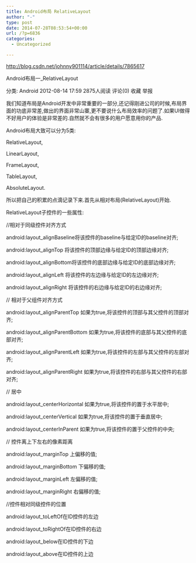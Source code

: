 ```yaml
---
title: Android布局 RelativeLayout
author: "-"
type: post
date: 2014-07-28T08:53:54+00:00
url: /?p=6836
categories:
  - Uncategorized

---
```

http://blog.csdn.net/johnny901114/article/details/7865617

Android布局一_RelativeLayout
  
分类:  Android 2012-08-14 17:59 2875人阅读 评论(0) 收藏 举报
  
我们知道布局是Android开发中非常重要的一部分,还记得刚进公司的时候,布局界面的功底非常差,做出的界面非常山寨,更不要说什么布局效率的问题了.如果UI做得不好用户的体验是非常差的.自然就不会有很多的用户愿意用你的产品.
  
Android布局大致可以分为5类:
  
RelativeLayout,
  
LinearLayout,
  
FrameLayout,
  
TableLayout,
  
AbsoluteLayout.
  
所以把自己的积累的点滴记录下来.首先从相对布局(RelativeLayout)开始.

RelativeLayout子控件的一些属性:
  
//相对于同级控件对齐方式
  
android:layout_alignBaseline将该控件的baseline与给定ID的baseline对齐;
  
android:layout_alignTop 将该控件的顶部边缘与给定ID的顶部边缘对齐;
  
android:layout_alignBottom将该控件的底部边缘与给定ID的底部边缘对齐;
  
android:layout_alignLeft 将该控件的左边缘与给定ID的左边缘对齐;
  
android:layout_alignRight 将该控件的右边缘与给定ID的右边缘对齐;
  
// 相对于父组件对齐方式
  
android:layout_alignParentTop 如果为true,将该控件的顶部与其父控件的顶部对齐;
  
android:layout_alignParentBottom 如果为true,将该控件的底部与其父控件的底部对齐;
  
android:layout_alignParentLeft 如果为true,将该控件的左部与其父控件的左部对齐;
  
android:layout_alignParentRight 如果为true,将该控件的右部与其父控件的右部对齐;
  
// 居中
  
android:layout_centerHorizontal 如果为true,将该控件的置于水平居中;
  
android:layout_centerVertical 如果为true,将该控件的置于垂直居中;
  
android:layout_centerInParent 如果为true,将该控件的置于父控件的中央;
  
// 控件离上下左右的像素距离
  
android:layout_marginTop 上偏移的值;
  
android:layout_marginBottom 下偏移的值;
  
android:layout_marginLeft 左偏移的值;
  
android:layout_marginRight 右偏移的值;
  
//控件相对同级控件的位置
  
android:layout_toLeftOf在ID控件的左边
  
android:layout_toRightOf在ID控件的右边
  
android:layout_below在ID控件的下边
  
android:layout_above在ID控件的上边
